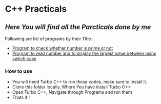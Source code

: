# C++ Practicals
## _Here You will find all the Parcticals done by me_
Following are list of programs by their Title :
- [Program to check whether number is prime or not](./Practical_1/)
- [Program to read number and to display the largest value between using switch case](./Practical_2/)

### How to use

- You will need Turbo C++ to run these codes, make sure to install it.
- Clone this folder locally, Where You have install Turbo C++
- Open Turbo C++, Navigate through Programs and run them
- Thats it !
